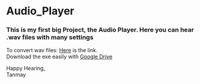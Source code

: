 # Audio_Player

### This is my first big Project, the Audio Player. Here you can hear .wav files with many settings

To convert wav files: [Here](https://audio.online-convert.com/convert-to-wav) is the link.<br>
Download the exe easily with [Google Drive](https://drive.google.com/file/d/1rJR_GYE32i1uPOb7HHIMDNtwKRkdflH3/view?pli=1)

Happy Hearing,<br>
Tanmay
